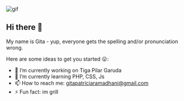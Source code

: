 ![gif](https://i0.wp.com/www.printmag.com/wp-content/uploads/2021/02/4cbe8d_f1ed2800a49649848102c68fc5a66e53mv2.gif?fit=476%2C280&ssl=1)

## Hi there 👋

My name is Gita - yup, everyone gets the spelling and/or pronunciation wrong.

Here are some ideas to get you started 😛:

- 🔭 I’m currently working on Tiga Pilar Garuda
- 🌱 I’m currently learning PHP, CSS, Js
- 📫 How to reach me: gitapatriciaramadhani@gmail.com
- ⚡ Fun fact: im grill

